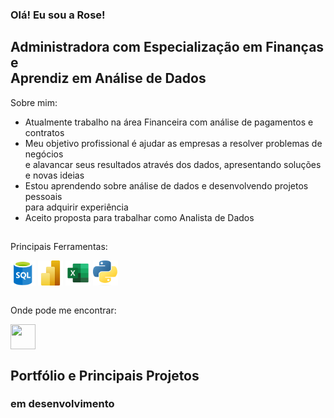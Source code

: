 ### Olá! Eu sou a Rose!

## Administradora com Especialização em Finanças e <br> Aprendiz em Análise de Dados
Sobre mim:

- Atualmente trabalho na área Financeira com análise de pagamentos e contratos
- Meu objetivo profissional é ajudar as empresas a resolver problemas de negócios <br> e alavancar seus resultados através dos dados, apresentando soluções e novas ideias
- Estou aprendendo sobre análise de dados e desenvolvendo projetos pessoais <br> para adquirir experiência 
- Aceito proposta para trabalhar como Analista de Dados 

## 

Principais Ferramentas:

<div style="display: inline_block">
  <img align="center" alt="SQL" height="40" width="40" src="https://github.com/roseneidereis/ferramentas/blob/main/logo.png">
  <img align="center" alt="Power BI" height="40" width="40" src="https://github.com/roseneidereis/ferramentas/blob/main/1200px-New_Power_BI_Logo.svg.png">
  <img align="center" alt="Excel" height="40" width="40" src="https://github.com/roseneidereis/ferramentas/blob/main/excel.png">
  <img align="center" alt="Python" height="40" width="40" src="https://github.com/roseneidereis/ferramentas/blob/main/Python-logo-notext.svg.png">
</div>

<br>

Onde pode me encontrar:
<div style="display: inline_block">
  </a>
  <a href="https://www.linkedin.com/in/rosereis/" target="_blank">
    <img align="center" alt="" height="40" width="40" src="https://github.com/BruceFonseca/Portfolio/blob/main/social%20icons/linkedin.png?raw=true">
  </a>
</div>

## 

## Portfólio e Principais Projetos

### em desenvolvimento
